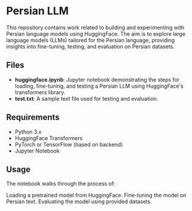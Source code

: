 # Persian LLM

This repository contains work related to building and experimenting with Persian language models using HuggingFace. The aim is to explore large language models (LLMs) tailored for the Persian language, providing insights into fine-tuning, testing, and evaluation on Persian datasets.

## Files

- **huggingface.ipynb**: Jupyter notebook demonstrating the steps for loading, fine-tuning, and testing a Persian LLM using HuggingFace's transformers library.
- **test.txt**: A sample text file used for testing and evaluation.

## Requirements

- Python 3.x
- HuggingFace Transformers
- PyTorch or TensorFlow (based on backend)
- Jupyter Notebook
## Usage
The notebook walks through the process of:

Loading a pretrained model from HuggingFace.
Fine-tuning the model on Persian text.
Evaluating the model using provided datasets.






